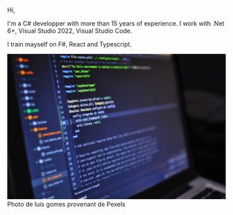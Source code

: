 Hi,

I'm a C# developper with more than 15 years of experience. I work with .Net 6+, Visual Studio 2022, Visual Studio Code.

I train mayself on F#, React and Typescript.

![Cover](https://raw.githubusercontent.com/niccou/niccou/main/img/pexels-luis-gomes-546819.jpg)
Photo de luis gomes provenant de Pexels

<!--
**niccou/niccou** is a ✨ _special_ ✨ repository because its `README.md` (this file) appears on your GitHub profile.

Here are some ideas to get you started:

- 🔭 I’m currently working on ...
- 🌱 I’m currently learning ...
- 👯 I’m looking to collaborate on ...
- 🤔 I’m looking for help with ...
- 💬 Ask me about ...
- 📫 How to reach me: ...
- 😄 Pronouns: ...
- ⚡ Fun fact: ...
-->
